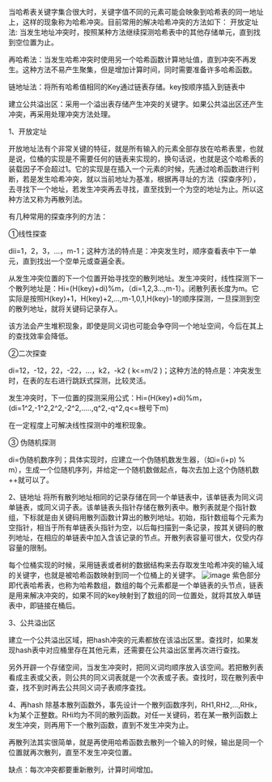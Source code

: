 当哈希表关键字集合很大时，关键字值不同的元素可能会映象到哈希表的同一地址上，这样的现象称为哈希冲突。目前常用的解决哈希冲突的方法如下：
开放定址法: 当发生地址冲突时，按照某种方法继续探测哈希表中的其他存储单元，直到找到空位置为止。

再哈希法：当发生哈希冲突时使用另一个哈希函数计算地址值，直到冲突不再发生。这种方法不易产生聚集，但是增加计算时间，同时需要准备许多哈希函数。

链地址法：将所有哈希值相同的Key通过链表存储。key按顺序插入到链表中

建立公共溢出区：采用一个溢出表存储产生冲突的关键字。如果公共溢出区还产生冲突，再采用处理冲突方法处理。



1、开放定址

开放地址法有个非常关键的特征，就是所有输入的元素全部存放在哈希表里，也就是说，位桶的实现是不需要任何的链表来实现的，换句话说，也就是这个哈希表的装载因子不会超过1。它的实现是在插入一个元素的时候，先通过哈希函数进行判断，若是发生哈希冲突，就以当前地址为基准，根据再寻址的方法（探查序列），去寻找下一个地址，若发生冲突再去寻找，直至找到一个为空的地址为止。所以这种方法又称为再散列法。

有几种常用的探查序列的方法：

①线性探查

dii=1，2，3，…，m-1；这种方法的特点是：冲突发生时，顺序查看表中下一单元，直到找出一个空单元或查遍全表。

从发生冲突位置的下一个位置开始寻找空的散列地址。发生冲突时，线性探测下一个散列地址是：Hi=(H(key)+di)%m，（di=1,2,3...,m-1）。闭散列表长度为m。它实际是按照H(key)+1，H(key)+2,...,m-1,0,1,H(key)-1的顺序探测，一旦探测到空的散列地址，就将关键码记录存入。

该方法会产生堆积现象，即使是同义词也可能会争夺同一个地址空间，今后在其上的查找效率会降低。

②二次探查

di=12，-12，22，-22，…，k2，-k2    ( k<=m/2 )；这种方法的特点是：冲突发生时，在表的左右进行跳跃式探测，比较灵活。

发生冲突时，下一位置的探测采用公式：Hi=(H(key)+di)%m，(di=1^2,-1^2,2^2,-2^2,.....,q^2,-q^2,q<=根号下m)

在一定程度上可解决线性探测中的堆积现象。

③ 伪随机探测

di=伪随机数序列；具体实现时，应建立一个伪随机数发生器，（如i=(i+p) % m），生成一个位随机序列，并给定一个随机数做起点，每次去加上这个伪随机数++就可以了。



2、链地址
将所有散列地址相同的记录存储在同一个单链表中，该单链表为同义词单链表，或同义词子表。该单链表头指针存储在散列表中。散列表就是个指针数组，下标就是由关键码用散列函数计算出的散列地址。初始，指针数组每个元素为空指针，相当于所有单链表头指针为空，以后每扫描到一条记录，按其关键码的散列地址，在相应的单链表中加入含该记录的节点。开散列表容量可很大，仅受内存容量的限制。


每个位桶实现的时候，采用链表或者树的数据结构来去存取发生哈希冲突的输入域的关键字，也就是被哈希函数映射到同一个位桶上的关键字。
![image](https://uploadfiles.nowcoder.com/images/20190315/308571_1552656618645_A1331D1E34D3B9C3C4C03BC55F106A79)
紫色部分即代表哈希表，也称为哈希数组，数组的每个元素都是一个单链表的头节点，链表是用来解决冲突的，如果不同的key映射到了数组的同一位置处，就将其放入单链表中，即链接在桶后。

3、公共溢出区

建立一个公共溢出区域，把hash冲突的元素都放在该溢出区里。查找时，如果发现hash表中对应桶里存在其他元素，还需要在公共溢出区里再次进行查找。

另外开辟一个存储空间，当发生冲突时，把同义词均顺序放入该空间。若把散列表看成主表或父表，则公共的同义词表就是一个次表或子表。查找时，现在散列表中查，找不到时再去公共同义词子表顺序查找。

4、再hash
除基本散列函数外，事先设计一个散列函数序列，RH1,RH2,...,RHk，k为某个正整数。RHi均为不同的散列函数。对任一关键码，若在某一散列函数上发生冲突，则再用下一个散列函数，直到不发生冲突为止。

再散列法其实很简单，就是再使用哈希函数去散列一个输入的时候，输出是同一个位置就再次散列，直至不发生冲突位置。

缺点：每次冲突都要重新散列，计算时间增加。

